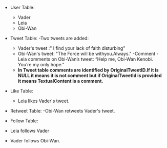 - User Table:
  - Vader
  - Leia 
  - Obi-Wan
    
- Tweet Table:
  -Two tweets are added:
    - Vader's tweet :" I find your lack of faith disturbing"
    - Obi-Wan's tweet: "The Force will be withyou.Always."
  -Comment
    -Leia comments on Obi-Wan’s tweet: “Help me, Obi-Wan Kenobi. You’re my only hope.”
    - **In Tweet table comments are identified by OriginalTweetID.If it is NULL it means it is not comment but if OriginalTweetId is provided it means TextualContent is a comment.**
      
- Like Table:
  - Leia likes Vader's tweet.
    
- Retweet Table:
  -Obi-Wan retweets Vader's tweet.
  
- Follow Table:
 - Leia follows Vader
 - Vader follows Obi-Wan.
